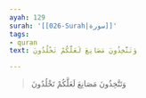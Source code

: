 ```yaml
---
ayah: 129
surah: '[[026-Surah|سورة]]'
tags:
- quran
text: وَتَتَّخِذُونَ مَصَانِعَ لَعَلَّكُمْ تَخْلُدُونَ

---
```

> وَتَتَّخِذُونَ مَصَانِعَ لَعَلَّكُمْ تَخْلُدُونَ
